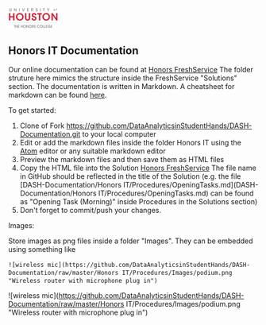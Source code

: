 <img src="assets/img/honors.png" width="100">

## Honors IT Documentation

Our online documentation can be found at [Honors FreshService](http://honorscollege.freshservice.com) The folder struture here mimics the structure inside the FreshService "Solutions" section. The documentation is written in Markdown. A cheatsheet for markdown can be found [here](https://github.com/adam-p/markdown-here/wiki/Markdown-Cheatsheet).

To get started:

1. Clone of Fork https://github.com/DataAnalyticsinStudentHands/DASH-Documentation.git to your local computer
2. Edit or add the markdown files inside the folder Honors IT using the [Atom](https://atom.io/) editor or any suitable markdown editor
3. Preview the markdown files and then save them as HTML files
4. Copy the HTML file into the Solution [Honors FreshService](http://honorscollege.freshservice.com) The file name in GitHub should be reflected in the title of the Solution (e.g. the file [DASH-Documentation/Honors IT/Procedures/OpeningTasks.md](DASH-Documentation/Honors IT/Procedures/OpeningTasks.md) can be found as "Opening Task (Morning)" inside Procedures in the Solutions section)
5. Don't forget to commit/push your changes.



Images:

Store images as png files inside a folder "Images". They can be embedded using something like
```
![wireless mic](https://github.com/DataAnalyticsinStudentHands/DASH-Documentation/raw/master/Honors IT/Procedures/Images/podium.png
"Wireless router with microphone plug in")
```
![wireless mic](https://github.com/DataAnalyticsinStudentHands/DASH-Documentation/raw/master/Honors IT/Procedures/Images/podium.png
"Wireless router with microphone plug in")

[](http://hc-storage.cougarnet.uh.edu:5000/webman/index.cgi)
